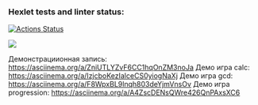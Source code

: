 ### Hexlet tests and linter status:
[![Actions Status](https://github.com/Orloff-Star/python-project-49/actions/workflows/hexlet-check.yml/badge.svg)](https://github.com/Orloff-Star/python-project-49/actions)

<a href="https://codeclimate.com/github/Orloff-Star/python-project-49/maintainability"><img src="https://api.codeclimate.com/v1/badges/56a76894d97cdb44720e/maintainability" /></a>

Демонстрациионная запись: https://asciinema.org/a/ZniUTLYZvF6CC1hqOnZM3noJa
Демо игра calc: https://asciinema.org/a/IzjcboKezIalceCS0yiogNaXj
Демо игра gcd: https://asciinema.org/a/F8WpxBL9lnqh803deYjmVnsOv
Демо игра progression: https://asciinema.org/a/A4ZscDENsQWre426QnPAxsXC6

